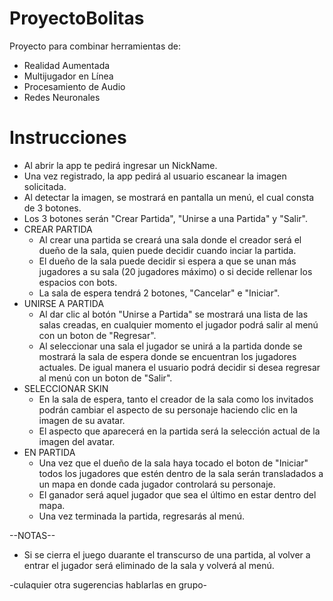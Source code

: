 # ProyectoBolitas
Proyecto para combinar herramientas de:
- Realidad Aumentada
- Multijugador en Línea
- Procesamiento de Audio
- Redes Neuronales

# Instrucciones
- Al abrir la app te pedirá ingresar un NickName.
- Una vez registrado, la app pedirá al usuario escanear la imagen solicitada.
- Al detectar la imagen, se mostrará en pantalla un menú, el cual consta de 3 botones.
- Los 3 botones serán "Crear Partida", "Unirse a una Partida" y "Salir".
- CREAR PARTIDA	
	- Al crear una partida se creará una sala donde el creador será el dueño de la sala, quien puede decidir cuando inciar la partida. 
	- El dueño de la sala puede decidir si espera a que se unan más jugadores a su sala (20 jugadores máximo) o si decide rellenar los espacios con bots. 
	- La sala de espera tendrá 2 botones, "Cancelar" e "Iniciar". 
- UNIRSE A PARTIDA
	- Al dar clic al botón "Unirse a Partida" se mostrará una lista de las salas creadas, en cualquier momento el jugador podrá salir al menú con un boton de "Regresar".
	- Al seleccionar una sala el jugador se unirá a la partida donde se mostrará la sala de espera donde se encuentran los jugadores actuales. De igual manera el usuario podrá decidir
	    si desea regresar al menú con un boton de "Salir".
- SELECCIONAR SKIN
	- En la sala de espera, tanto el creador de la sala como los invitados podrán cambiar el aspecto de su personaje haciendo clic en la imagen de su avatar.
	- El aspecto que aparecerá en la partida será la selección actual de la imagen del avatar.
- EN PARTIDA
	- Una vez que el dueño de la sala haya tocado el boton de "Iniciar" todos los jugadores que estén dentro de la sala serán transladados a un mapa en donde cada jugador controlará
	    su personaje.
	- El ganador será aquel jugador que sea el último en estar dentro del mapa.
	- Una vez terminada la partida, regresarás al menú.

--NOTAS--
- Si se cierra el juego duarante el transcurso de una partida, al volver a entrar el jugador será eliminado de la sala y volverá al menú.


-culaquier otra sugerencias hablarlas en grupo-

